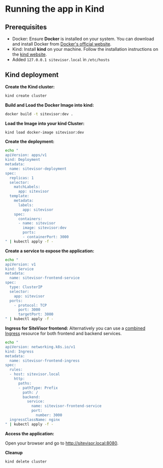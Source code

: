 # Running the app in Kind

## Prerequisites
- Docker: Ensure **Docker** is installed on your system. You can download and install Docker from [Docker's official website](https://www.docker.com/get-started/).
- Kind: Install **kind** on your machine. Follow the installation instructions on the [kind website](https://kind.sigs.k8s.io/docs/user/quick-start/#installation).
- Added `127.0.0.1 sitevisor.local` ìn `/etc/hosts`

## Kind deployment
**Create the Kind cluster:**
```bash
kind create cluster
```

**Build and Load the Docker Image into kind:**
```bash
docker build -t sitevisor:dev .
```

**Load the Image into your kind Cluster:**
```bash
kind load docker-image sitevisor:dev
```

**Create the deployment:**
```bash
echo "
apiVersion: apps/v1
kind: Deployment
metadata:
  name: sitevisor-deployment
spec:
  replicas: 1
  selector:
    matchLabels:
      app: sitevisor
  template:
    metadata:
      labels:
        app: sitevisor
    spec:
      containers:
      - name: sitevisor
        image: sitevisor:dev
        ports:
        - containerPort: 3000
" | kubectl apply -f -
```

**Create a service to expose the application:**
```bash
echo "
apiVersion: v1
kind: Service
metadata:
  name: sitevisor-frontend-service
spec:
  type: ClusterIP
  selector:
    app: sitevisor
  ports:
    - protocol: TCP
      port: 3000
      targetPort: 3000
" | kubectl apply -f -
```

**Ingress for SiteVisor frontend:**
Alternatively you can use a [combined Ingress](./ingress-config.md) resource for both frontend and backend services.
```bash
echo "
apiVersion: networking.k8s.io/v1
kind: Ingress
metadata:
  name: sitevisor-frontend-ingress
spec:
  rules:
  - host: sitevisor.local
    http:
      paths:
      - pathType: Prefix
        path: /
        backend:
          service:
            name: sitevisor-frontend-service
            port:
              number: 3000
  ingressClassName: nginx
" | kubectl apply -f -
```

**Access the application:**

Open your browser and go to http://sitevisor.local:8080.

**Cleanup**
```bash
kind delete cluster
```